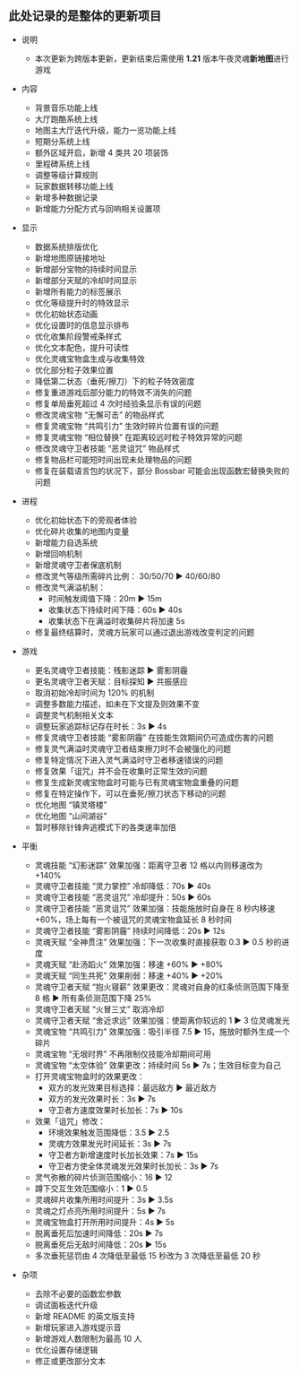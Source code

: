 ## 此处记录的是整体的更新项目
- 说明
    - 本次更新为跨版本更新，更新结束后需使用 **1.21** 版本午夜灵魂**新地图**进行游戏

- 内容
    - 背景音乐功能上线
    - 大厅跑酷系统上线
    - 地图主大厅迭代升级，能力一览功能上线
    - 短期分系统上线
    - 额外区域开启，新增 4 类共 20 项装饰
    - 里程碑系统上线
    - 调整等级计算规则
    - 玩家数据转移功能上线
    - 新增多种数据记录
    - 新增能力分配方式与回响相关设置项

- 显示
    - 数据系统排版优化
    - 新增地图原链接地址
    - 新增部分宝物的持续时间显示
    - 新增部分天赋的冷却时间显示
    - 新增所有能力的标签展示
    - 优化等级提升时的特效显示
    - 优化初始状态动画
    - 优化设置时的信息显示排布
    - 优化收集阶段警戒条样式
    - 优化文本配色，提升可读性
    - 优化灵魂宝物盒生成与收集特效
    - 优化部分粒子效果位置
    - 降低第二状态（垂死/擦刀）下的粒子特效密度
    - 修复重进游戏后部分能力的特效不消失的问题
    - 修复单局垂死超过 4 次时经验条显示有误的问题
    - 修改灵魂宝物 “无懈可击” 的物品样式
    - 修复灵魂宝物 “共鸣引力” 生效时碎片位置有误的问题
    - 修复灵魂宝物 “相位替换” 在距离较远时粒子特效异常的问题
    - 修改灵魂守卫者技能 “恶灵诅咒” 物品样式
    - 修复物品栏可能短时间出现未处理物品的问题
    - 修复在装载语言包的状况下，部分 Bossbar 可能会出现函数宏替换失败的问题

- 进程
    - 优化初始状态下的旁观者体验
    - 优化碎片收集的地图内变量
    - 新增能力自选系统
    - 新增回响机制
    - 新增灵魂守卫者保底机制
    - 修改灵气等级所需碎片比例： 30/50/70 ▶ 40/60/80
    - 修改灵气满溢机制：
        - 时间触发阈值下降：20m ▶ 15m
        - 收集状态下持续时间下降：60s ▶ 40s
        - 收集状态下在满溢时收集碎片将加速 5s
    - 修复最终结算时，灵魂方玩家可以通过退出游戏改变判定的问题

- 游戏
    - 更名灵魂守卫者技能：残影迷踪 ▶ 雾影阴霾
    - 更名灵魂守卫者天赋：目标探知 ▶ 共振感应
    - 取消初始冷却时间为 120% 的机制
    - 调整多数能力描述，如未在下文提及则效果不变
    - 调整灵气机制相关文本
    - 调整玩家追踪标记存在时长：3s ▶ 4s
    - 修复灵魂守卫者技能 “雾影阴霾” 在技能生效期间仍可造成伤害的问题
    - 修复灵气满溢时灵魂守卫者结束擦刀时不会被强化的问题
    - 修复特定情况下进入灵气满溢时守卫者移速错误的问题
    - 修复效果「诅咒」并不会在收集时正常生效的问题
    - 修复生成新灵魂宝物盒时可能与已有灵魂宝物盒重叠的问题
    - 修复在特定操作下，可以在垂死/擦刀状态下移动的问题
    - 优化地图 “镇灵塔楼”
    - 优化地图 “山间湖谷”
    - 暂时移除针锋奔逃模式下的各类速率加倍

- 平衡
    - 灵魂技能 “幻影迷踪” 效果加强：距离守卫者 12 格以内则移速改为 +140%
    - 灵魂守卫者技能 “灵力掌控” 冷却降低：70s ▶ 40s
    - 灵魂守卫者技能 “恶灵诅咒” 冷却提升：50s ▶ 60s
    - 灵魂守卫者技能 “恶灵诅咒” 效果加强：技能施放时自身在 8 秒内移速 +60%，场上每有一个被诅咒的灵魂宝物盒延长 8 秒时间
    - 灵魂守卫者技能 “雾影阴霾” 持续时间降低：20s ▶ 12s
    - 灵魂天赋 “全神贯注” 效果加强：下一次收集时直接获取 0.3 ▶ 0.5 秒的进度
    - 灵魂天赋 “赴汤蹈火” 效果加强：移速 +60% ▶ +80%
    - 灵魂天赋 “同生共死” 效果削弱：移速 +40% ▶ +20%
    - 灵魂守卫者天赋 “抱火寝薪” 效果更改：灵魂对自身的红条侦测范围下降至 8 格 ▶ 所有条侦测范围下降 25%
    - 灵魂守卫者天赋 “火冒三丈” 取消冷却
    - 灵魂守卫者天赋 “舍近求远” 效果加强：使距离你较远的 1 ▶ 3 位灵魂发光
    - 灵魂宝物 “共鸣引力” 效果加强：吸引半径 7.5 ▶ 15，施放时额外生成一个碎片
    - 灵魂宝物 “无垠时界” 不再限制仅技能冷却期间可用
    - 灵魂宝物 “太空体验” 效果更改：持续时间 5s ▶ 7s；生效目标变为自己
    - 打开灵魂宝物盒时的效果更改：
        - 双方的发光效果目标选择：最远敌方 ▶ 最近敌方
        - 双方的发光效果时长：3s ▶ 7s
        - 守卫者方速度效果时长加长：7s ▶ 10s
    - 效果「诅咒」修改：
        - 环境效果触发范围降低：3.5 ▶ 2.5
        - 灵魂方效果发光时间延长：3s ▶ 7s
        - 守卫者方新增速度时长加长效果：7s ▶ 15s
        - 守卫者方使全体灵魂发光效果时长加长：3s ▶ 7s
    - 灵气弥散的碎片侦测范围缩小：16 ▶ 12
    - 蹲下交互生效范围缩小：1 ▶ 0.5
    - 灵魂碎片收集所用时间提升：3s ▶ 3.5s
    - 灵魂之灯点亮所用时间提升：5s ▶ 7s
    - 灵魂宝物盒打开所用时间提升：4s ▶ 5s
    - 脱离垂死后加速时间降低：20s ▶ 7s
    - 脱离垂死后无敌时间降低：20s ▶ 15s
    - 多次垂死惩罚由 4 次降低至最低 15 秒改为 3 次降低至最低 20 秒

- 杂项
    - 去除不必要的函数宏参数
    - 调试面板迭代升级
    - 新增 README 的英文版支持
    - 新增玩家进入游戏提示音
    - 新增游戏人数限制为最高 10 人
    - 优化设置存储逻辑
    - 修正或更改部分文本